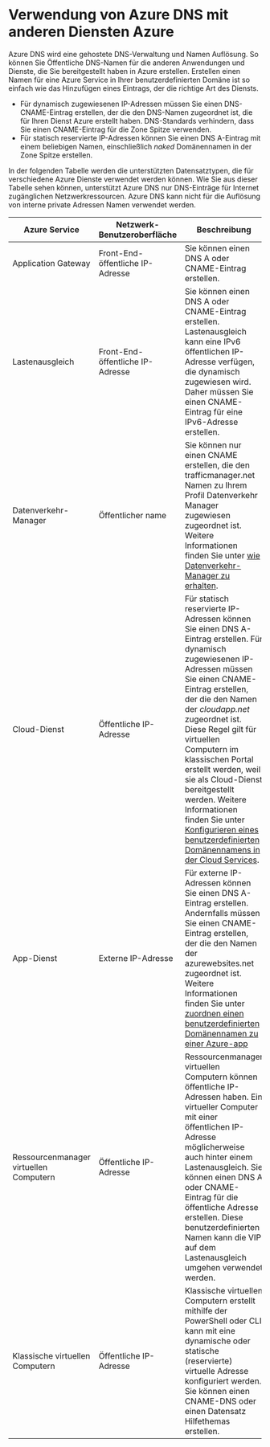 <properties
  pageTitle="Verwendung von Azure DNS mit anderen Diensten Azure | Microsoft Azure"
  description="Grundlegendes zum Azure DNS zum Auflösen Namens für andere Dienste Azure verwenden"
  services="dns"
  documentationCenter="na"
  authors="sdwheeler"
  manager="carmonm"
  editor=""
  tags="azure dns"
/>
<tags
  ms.service="dns"
  ms.devlang="na"
  ms.topic="article"
  ms.tgt_pltfrm="na"
  ms.workload="infrastructure-services"
  ms.date="09/21/2016"
  ms.author="sewhee"
/>

# <a name="using-azure-dns-with-other-azure-services"></a>Verwendung von Azure DNS mit anderen Diensten Azure

Azure DNS wird eine gehostete DNS-Verwaltung und Namen Auflösung. So können Sie Öffentliche DNS-Namen für die anderen Anwendungen und Dienste, die Sie bereitgestellt haben in Azure erstellen. Erstellen einen Namen für eine Azure Service in Ihrer benutzerdefinierten Domäne ist so einfach wie das Hinzufügen eines Eintrags, der die richtige Art des Diensts.

* Für dynamisch zugewiesenen IP-Adressen müssen Sie einen DNS-CNAME-Eintrag erstellen, der die den DNS-Namen zugeordnet ist, die für Ihren Dienst Azure erstellt haben. DNS-Standards verhindern, dass Sie einen CNAME-Eintrag für die Zone Spitze verwenden.
* Für statisch reservierte IP-Adressen können Sie einen DNS A-Eintrag mit einem beliebigen Namen, einschließlich _naked_ Domänennamen in der Zone Spitze erstellen.

In der folgenden Tabelle werden die unterstützten Datensatztypen, die für verschiedene Azure Dienste verwendet werden können. Wie Sie aus dieser Tabelle sehen können, unterstützt Azure DNS nur DNS-Einträge für Internet zugänglichen Netzwerkressourcen. Azure DNS kann nicht für die Auflösung von interne private Adressen Namen verwendet werden.

| Azure Service | Netzwerk-Benutzeroberfläche | Beschreibung |
|---------------|-------------------|-------------|
| Application Gateway | Front-End-öffentliche IP-Adresse | Sie können einen DNS A oder CNAME-Eintrag erstellen. |
| Lastenausgleich | Front-End-öffentliche IP-Adresse | Sie können einen DNS A oder CNAME-Eintrag erstellen. Lastenausgleich kann eine IPv6 öffentlichen IP-Adresse verfügen, die dynamisch zugewiesen wird. Daher müssen Sie einen CNAME-Eintrag für eine IPv6-Adresse erstellen. |
| Datenverkehr-Manager | Öffentlicher name | Sie können nur einen CNAME erstellen, die den trafficmanager.net Namen zu Ihrem Profil Datenverkehr Manager zugewiesen zugeordnet ist. Weitere Informationen finden Sie unter [wie Datenverkehr-Manager zu erhalten](../traffic-manager/traffic-manager-how-traffic-manager-works.md#traffic-manager-example). |
| Cloud-Dienst | Öffentliche IP-Adresse | Für statisch reservierte IP-Adressen können Sie einen DNS A-Eintrag erstellen. Für dynamisch zugewiesenen IP-Adressen müssen Sie einen CNAME-Eintrag erstellen, der die den Namen der _cloudapp.net_ zugeordnet ist. Diese Regel gilt für virtuellen Computern im klassischen Portal erstellt werden, weil sie als Cloud-Dienst bereitgestellt werden. Weitere Informationen finden Sie unter [Konfigurieren eines benutzerdefinierten Domänennamens in der Cloud Services](../cloud-services/cloud-services-custom-domain-name-portal.md). |
| App-Dienst | Externe IP-Adresse | Für externe IP-Adressen können Sie einen DNS A-Eintrag erstellen. Andernfalls müssen Sie einen CNAME-Eintrag erstellen, der die den Namen der azurewebsites.net zugeordnet ist. Weitere Informationen finden Sie unter [zuordnen einen benutzerdefinierten Domänennamen zu einer Azure-app](../app-service-web/web-sites-custom-domain-name.md) |
| Ressourcenmanager virtuellen Computern | Öffentliche IP-Adresse | Ressourcenmanager virtuellen Computern können öffentliche IP-Adressen haben. Ein virtueller Computer mit einer öffentlichen IP-Adresse möglicherweise auch hinter einem Lastenausgleich. Sie können einen DNS A oder CNAME-Eintrag für die öffentliche Adresse erstellen. Diese benutzerdefinierten Namen kann die VIP auf dem Lastenausgleich umgehen verwendet werden. |
| Klassische virtuellen Computern | Öffentliche IP-Adresse | Klassische virtuellen Computern erstellt mithilfe der PowerShell oder CLI kann mit eine dynamische oder statische (reservierte) virtuelle Adresse konfiguriert werden. Sie können einen CNAME-DNS oder einen Datensatz Hilfethemas erstellen. |
